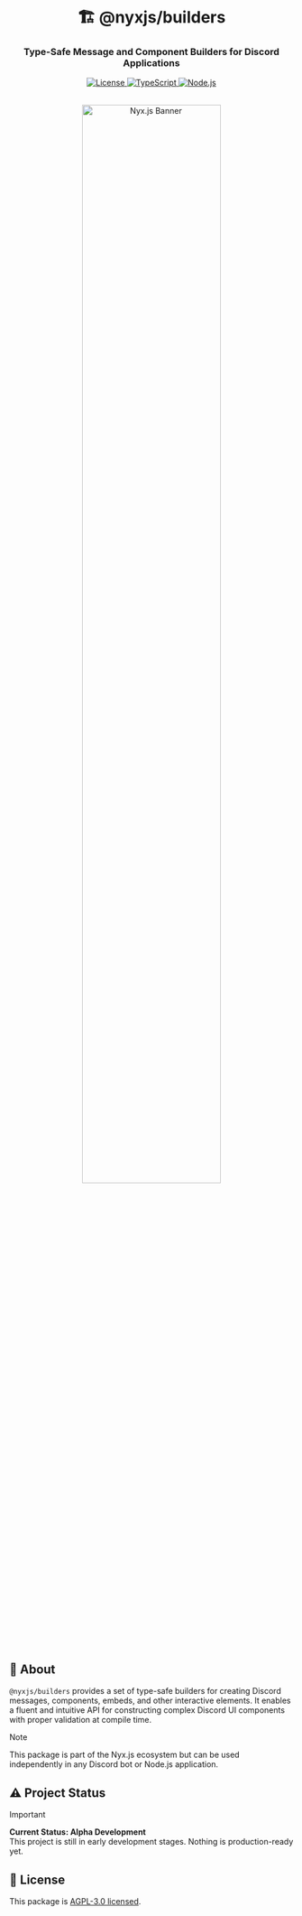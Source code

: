 <div align="center">
  <h1>🏗️ @nyxjs/builders</h1>
  <h3>Type-Safe Message and Component Builders for Discord Applications</h3>

  <p align="center">
    <a href="https://github.com/AtsuLeVrai/nyx.js/blob/main/LICENSE">
      <img src="https://img.shields.io/github/license/AtsuLeVrai/nyx.js?style=for-the-badge&logo=gnu&color=A42E2B" alt="License">
    </a>
    <a href="https://www.typescriptlang.org/">
      <img src="https://img.shields.io/badge/TypeScript-100%25-3178C6?style=for-the-badge&logo=typescript" alt="TypeScript">
    </a>
    <a href="https://nodejs.org/">
      <img src="https://img.shields.io/badge/Node.js-%3E%3D22.0.0-339933?style=for-the-badge&logo=node.js" alt="Node.js">
    </a>
  </p>

  <br />
  <img src="../../public/nyxjs_banner.png" alt="Nyx.js Banner" width="70%" style="border-radius: 8px;">
</div>

## 🚀 About

`@nyxjs/builders` provides a set of type-safe builders for creating Discord messages, components, embeds, and other
interactive elements. It enables a fluent and intuitive API for constructing complex Discord UI components with proper
validation at compile time.

> [!NOTE]
> This package is part of the Nyx.js ecosystem but can be used independently in any Discord bot or Node.js application.

## ⚠️ Project Status

> [!IMPORTANT]
> **Current Status: Alpha Development**  
> This project is still in early development stages. Nothing is production-ready yet.

## 📜 License

This package is [AGPL-3.0 licensed](LICENSE).